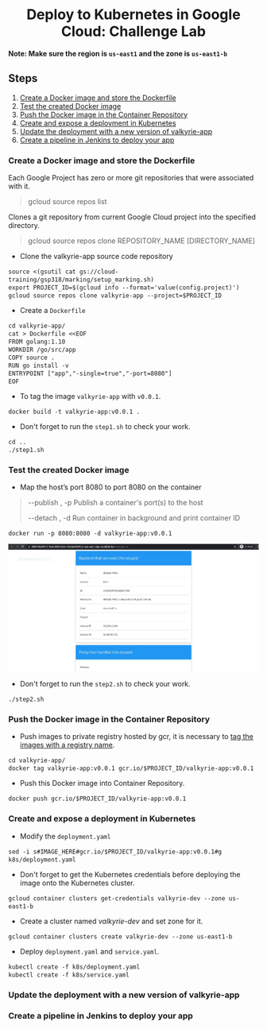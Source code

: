 <h1 align='center'>Deploy to Kubernetes in Google Cloud: Challenge Lab</h1>

<strong>Note: Make sure the region is `us-east1` and the zone is `us-east1-b`</strong>

<h2> Steps </h2>

1. [Create a Docker image and store the Dockerfile](#1)
1. [Test the created Docker image](#2)
1. [Push the Docker image in the Container Repository](#3)
1. [Create and expose a deployment in Kubernetes](#4)
1. [Update the deployment with a new version of valkyrie-app](#5)
1. [Create a pipeline in Jenkins to deploy your app](#6)

<h3 id=1>Create a Docker image and store the Dockerfile</h3>

Each Google Project has zero or more git repositories that were associated with it.
> gcloud source repos list

Clones a git repository from current Google Cloud project into the specified directory.
> gcloud source repos clone REPOSITORY_NAME [DIRECTORY_NAME]

* Clone the valkyrie-app source code repository
```
source <(gsutil cat gs://cloud-training/gsp318/marking/setup_marking.sh)
export PROJECT_ID=$(gcloud info --format='value(config.project)')
gcloud source repos clone valkyrie-app --project=$PROJECT_ID
```

* Create a `Dockerfile`
```
cd valkyrie-app/
cat > Dockerfile <<EOF
FROM golang:1.10
WORKDIR /go/src/app
COPY source .
RUN go install -v
ENTRYPOINT ["app","-single=true","-port=8080"]
EOF
```

* To tag the image `valkyrie-app` with `v0.0.1`.
```
docker build -t valkyrie-app:v0.0.1 .
```

* Don't forget to run the `step1.sh` to check your work. 
```
cd ..
./step1.sh
```

<h3 id=2>Test the created Docker image</h3>

* Map the host’s port 8080 to port 8080 on the container
> --publish , -p		Publish a container's port(s) to the host
> 
> --detach , -d		  Run container in background and print container ID

```
docker run -p 8080:8080 -d valkyrie-app:v0.0.1
```
![Here is result shown in Step 2](./image/0616_step2.JPG)
* Don't forget to run the `step2.sh` to check your work. 
```
./step2.sh
```

<h3 id=3>Push the Docker image in the Container Repository</h3>

* Push images to private registry hosted by gcr, it is necessary to [tag the images with a registry name](https://cloud.google.com/container-registry/docs/pushing-and-pulling#tag).

```
cd valkyrie-app/
docker tag valkyrie-app:v0.0.1 gcr.io/$PROJECT_ID/valkyrie-app:v0.0.1
```

* Push this Docker image into Container Repository.
```
docker push gcr.io/$PROJECT_ID/valkyrie-app:v0.0.1
```

<h3 id=4>Create and expose a deployment in Kubernetes</h3>

* Modify the `deployment.yaml`
```
sed -i s#IMAGE_HERE#gcr.io/$PROJECT_ID/valkyrie-app:v0.0.1#g k8s/deployment.yaml
```

* Don't forget to get the Kubernetes credentials before deploying the image onto the Kubernetes cluster.
```
gcloud container clusters get-credentials valkyrie-dev --zone us-east1-b
```

* Create a cluster named *valkyrie-dev* and set zone for it.
```
gcloud container clusters create valkyrie-dev --zone us-east1-b
```

* Deploy `deployment.yaml` and `service.yaml`.
```
kubectl create -f k8s/deployment.yaml
kubectl create -f k8s/service.yaml
```

<h3 id=5>Update the deployment with a new version of valkyrie-app</h3>
<h3 id=6>Create a pipeline in Jenkins to deploy your app</h3>
